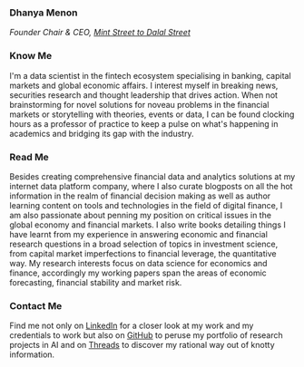 ### Dhanya Menon
*Founder Chair & CEO, [Mint Street to Dalal Street](https://sites.google.com/view/mint-street-to-dalal-street)*
### Know Me
I'm a data scientist in the fintech ecosystem specialising in banking, capital markets and global economic affairs. I interest myself in breaking news, securities research and thought leadership that drives action. When not brainstorming for novel solutions for noveau problems in the financial markets or storytelling with theories, events or data, I can be found clocking hours as a professor of practice to keep a pulse on what's happening in academics and bridging its gap with the industry.
### Read Me
Besides creating comprehensive financial data and analytics solutions at my internet data platform company, where I also curate blogposts on all the hot information in the realm of financial decision making as well as author learning content on tools and technologies in the field of digital finance, I am also passionate about penning my position on critical issues in the global economy and financial markets. I also write books detailing things I have learnt from my experience in answering economic and financial research questions in a broad selection of topics in investment science, from capital market imperfections to financial leverage, the quantitative way. My research interests focus on data science for economics and finance, accordingly my working papers span the areas of economic forecasting, financial stability and market risk.
### Contact Me 
Find me not only on [LinkedIn](https://www.linkedin.com/in/madamdhanyamenon) for a closer look at my work and my credentials to work but also on [GitHub](https://www.github.com/susridhanyamenon) to peruse my portfolio of research projects in AI and on [Threads](https://www.threads.net/@srtadhanyamenon) to discover my rational way out of knotty information.
